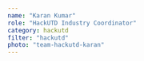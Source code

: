 ```yaml
---
name: "Karan Kumar"
role: "HackUTD Industry Coordinator"
category: hackutd
filter: "hackutd"
photo: "team-hackutd-karan"
---
```

